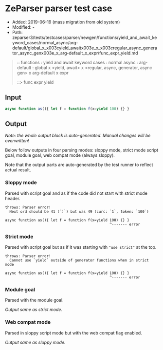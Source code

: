 # ZeParser parser test case

- Added: 2019-06-19 (mass migration from old system)
- Modified: -
- Path: zeparser3/tests/testcases/parser/newgen/functions/yield_and_await_keyword_cases/normal_async/arg-default/global_x_x003cyield_awaitx003e_x_x003cregular_async_generator_async_genx003e_x_arg-default_x_expr/func_expr_yield.md

> :: functions : yield and await keyword cases : normal async : arg-default : global x <yield, await> x <regular, async, generator, async gen> x arg-default x expr
>
> ::> func expr yield

## Input

`````js
async function as(){ let f = function f(x=yield 100) {} }
`````

## Output

_Note: the whole output block is auto-generated. Manual changes will be overwritten!_

Below follow outputs in four parsing modes: sloppy mode, strict mode script goal, module goal, web compat mode (always sloppy).

Note that the output parts are auto-generated by the test runner to reflect actual result.

### Sloppy mode

Parsed with script goal and as if the code did not start with strict mode header.

`````
throws: Parser error!
  Next ord should be 41 (`)`) but was 49 (curc: `1`, token: `100`)

async function as(){ let f = function f(x=yield 100) {} }
                                                ^------- error
`````

### Strict mode

Parsed with script goal but as if it was starting with `"use strict"` at the top.

`````
throws: Parser error!
  Cannot use `yield` outside of generator functions when in strict mode

async function as(){ let f = function f(x=yield 100) {} }
                                                ^------- error
`````


### Module goal

Parsed with the module goal.

_Output same as strict mode._

### Web compat mode

Parsed in sloppy script mode but with the web compat flag enabled.

_Output same as sloppy mode._

